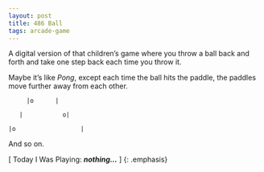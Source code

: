 ```yaml
---
layout: post
title: 486 Ball
tags: arcade-game
---
```

A digital version of that children’s game where you throw a ball back and forth and take one step back each time you throw it.

Maybe it’s like *Pong*, except each time the ball hits the paddle, the paddles move further away from each other.

         |o      |

       |           o|

    |o                  |

And so on.

[ Today I Was Playing: ***nothing…*** ]
{: .emphasis}